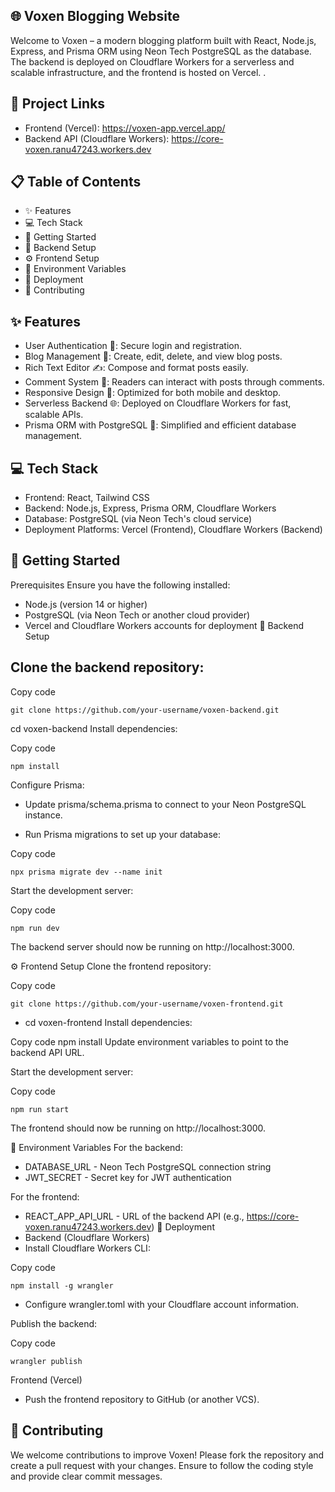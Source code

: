 ## 🌐 Voxen Blogging Website
Welcome to Voxen – a modern blogging platform built with React, Node.js, Express, and Prisma ORM using Neon Tech PostgreSQL as the database. The backend is deployed on Cloudflare Workers for a serverless and scalable infrastructure, and the frontend is hosted on Vercel.
.

## 🔗 Project Links
- Frontend (Vercel): https://voxen-app.vercel.app/
- Backend API (Cloudflare Workers):  https://core-voxen.ranu47243.workers.dev

## 📋 Table of Contents
- ✨ Features
- 💻 Tech Stack
- 🚀 Getting Started
- 🔧 Backend Setup
- ⚙️ Frontend Setup
- 🔐 Environment Variables
- 🚢 Deployment
- 🤝 Contributing

## ✨ Features
- User Authentication 🔑: Secure login and registration.
- Blog Management 📝: Create, edit, delete, and view blog posts.
- Rich Text Editor ✍️: Compose and format posts easily.
- Comment System 💬: Readers can interact with posts through comments.
- Responsive Design 📱: Optimized for both mobile and desktop.
- Serverless Backend 🌐: Deployed on Cloudflare Workers for fast, scalable APIs.
- Prisma ORM with PostgreSQL 💾: Simplified and efficient database management.
## 💻 Tech Stack
- Frontend: React, Tailwind CSS
- Backend: Node.js, Express, Prisma ORM, Cloudflare Workers
- Database: PostgreSQL (via Neon Tech's cloud service)
- Deployment Platforms: Vercel (Frontend), Cloudflare Workers (Backend)
## 🚀 Getting Started
Prerequisites
Ensure you have the following installed:

- Node.js (version 14 or higher)
- PostgreSQL (via Neon Tech or another cloud provider)
- Vercel and Cloudflare Workers accounts for deployment
🔧 Backend Setup
## Clone the backend repository:


Copy code
```
git clone https://github.com/your-username/voxen-backend.git
```
cd voxen-backend
Install dependencies:


Copy code
```
npm install
```
Configure Prisma:

- Update prisma/schema.prisma to connect to your Neon PostgreSQL instance.

- Run Prisma migrations to set up your database:


Copy code
```
npx prisma migrate dev --name init
```
Start the development server:


Copy code
```
npm run dev
```
The backend server should now be running on http://localhost:3000.

⚙️ Frontend Setup
Clone the frontend repository:


Copy code
```
git clone https://github.com/your-username/voxen-frontend.git
```
- cd voxen-frontend
Install dependencies:

Copy code
npm install
Update environment variables to point to the backend API URL.

Start the development server:


Copy code
```
npm run start
```
The frontend should now be running on http://localhost:3000.

🔐 Environment Variables
For the backend:

- DATABASE_URL - Neon Tech PostgreSQL connection string
- JWT_SECRET - Secret key for JWT authentication

For the frontend:

- REACT_APP_API_URL - URL of the backend API (e.g., https://core-voxen.ranu47243.workers.dev)
🚢 Deployment
- Backend (Cloudflare Workers)
- Install Cloudflare Workers CLI:

Copy code
```
npm install -g wrangler
```
- Configure wrangler.toml with your Cloudflare account information.

Publish the backend:

Copy code
```
wrangler publish
```
Frontend (Vercel)
- Push the frontend repository to GitHub (or another VCS).


## 🤝 Contributing
We welcome contributions to improve Voxen! Please fork the repository and create a pull request with your changes. Ensure to follow the coding style and provide clear commit messages.

